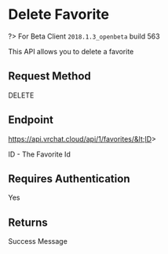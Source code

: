 # Delete Favorite 

?> For Beta Client `2018.1.3_openbeta` build 563

This API allows you to delete a favorite

## Request Method 
DELETE

## Endpoint
https://api.vrchat.cloud/api/1/favorites/&lt;ID&gt;

ID - The Favorite Id

## Requires Authentication
Yes

## Returns 

Success Message
